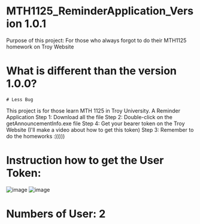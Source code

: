 # MTH1125_ReminderApplication_Version 1.0.1
Purpose of this project: For those who always forgot to do their MTH1125 homework on Troy Website

# What is different than the version 1.0.0?
    # Less Bug

This project is for those learn MTH 1125 in Troy University. A Reminder Application
Step 1: Download all the file
Step 2: Double-click on the getAnnouncementInfo.exe file
Step 4: Get your bearer token on the Troy Website (I'll make a video about how to get this token)
Step 3: Remember to do the homeworks :)))))

# Instruction how to get the User Token:
![image](https://user-images.githubusercontent.com/126353303/229347885-fbdf5e2f-f46a-4c8c-b566-928b91fd3170.png)
![image](https://user-images.githubusercontent.com/126353303/229347891-8c69e28b-63e0-4b7c-8fe2-01615adac99f.png)


# Numbers of User: 2

